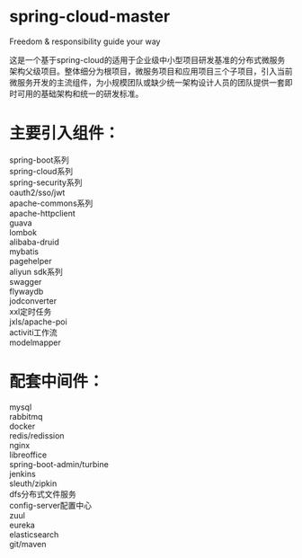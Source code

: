 # spring-cloud-master  
  
Freedom & responsibility guide your way  
  
这是一个基于spring-cloud的适用于企业级中小型项目研发基准的分布式微服务架构父级项目。整体细分为根项目，微服务项目和应用项目三个子项目，引入当前微服务开发的主流组件，为小规模团队或缺少统一架构设计人员的团队提供一套即时可用的基础架构和统一的研发标准。

# 主要引入组件：
spring-boot系列  
spring-cloud系列  
spring-security系列  
oauth2/sso/jwt  
apache-commons系列  
apache-httpclient  
guava  
lombok  
alibaba-druid  
mybatis  
pagehelper  
aliyun sdk系列  
swagger  
flywaydb  
jodconverter  
xxl定时任务  
jxls/apache-poi  
activiti工作流   
modelmapper   

# 配套中间件：
mysql  
rabbitmq  
docker  
redis/redission  
nginx  
libreoffice  
spring-boot-admin/turbine  
jenkins  
sleuth/zipkin  
dfs分布式文件服务  
config-server配置中心  
zuul  
eureka  
elasticsearch   
git/maven  
